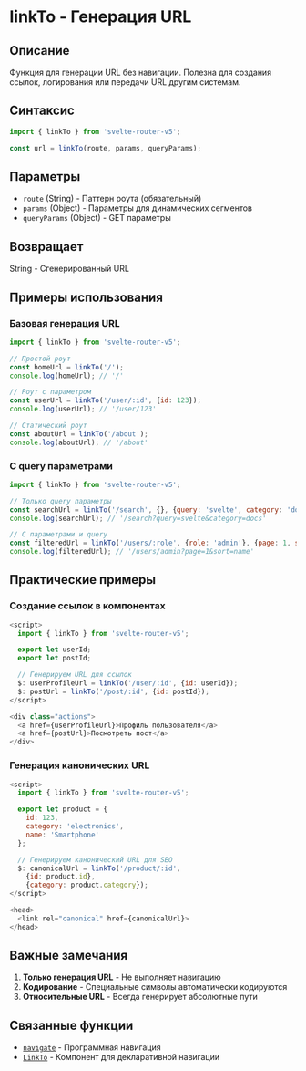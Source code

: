 # linkTo - Генерация URL

## Описание

Функция для генерации URL без навигации. Полезна для создания ссылок, логирования или передачи URL другим системам.

## Синтаксис

```javascript
import { linkTo } from 'svelte-router-v5';

const url = linkTo(route, params, queryParams);
```

## Параметры

- `route` (String) - Паттерн роута (обязательный)
- `params` (Object) - Параметры для динамических сегментов
- `queryParams` (Object) - GET параметры

## Возвращает

String - Сгенерированный URL

## Примеры использования

### Базовая генерация URL

```javascript
import { linkTo } from 'svelte-router-v5';

// Простой роут
const homeUrl = linkTo('/');
console.log(homeUrl); // '/'

// Роут с параметром
const userUrl = linkTo('/user/:id', {id: 123});
console.log(userUrl); // '/user/123'

// Статический роут
const aboutUrl = linkTo('/about');
console.log(aboutUrl); // '/about'
```

### С query параметрами

```javascript
import { linkTo } from 'svelte-router-v5';

// Только query параметры
const searchUrl = linkTo('/search', {}, {query: 'svelte', category: 'docs'});
console.log(searchUrl); // '/search?query=svelte&category=docs'

// С параметрами и query
const filteredUrl = linkTo('/users/:role', {role: 'admin'}, {page: 1, sort: 'name'});
console.log(filteredUrl); // '/users/admin?page=1&sort=name'
```

## Практические примеры

### Создание ссылок в компонентах

```javascript
<script>
  import { linkTo } from 'svelte-router-v5';

  export let userId;
  export let postId;

  // Генерируем URL для ссылок
  $: userProfileUrl = linkTo('/user/:id', {id: userId});
  $: postUrl = linkTo('/post/:id', {id: postId});
</script>

<div class="actions">
  <a href={userProfileUrl}>Профиль пользователя</a>
  <a href={postUrl}>Посмотреть пост</a>
</div>
```

### Генерация канонических URL

```javascript
<script>
  import { linkTo } from 'svelte-router-v5';

  export let product = {
    id: 123,
    category: 'electronics',
    name: 'Smartphone'
  };

  // Генерируем канонический URL для SEO
  $: canonicalUrl = linkTo('/product/:id',
    {id: product.id},
    {category: product.category});
</script>

<head>
  <link rel="canonical" href={canonicalUrl}>
</head>
```

## Важные замечания

1. **Только генерация URL** - Не выполняет навигацию
2. **Кодирование** - Специальные символы автоматически кодируются
3. **Относительные URL** - Всегда генерирует абсолютные пути

## Связанные функции

- [`navigate`](navigate.md) - Программная навигация
- [`LinkTo`](link-to.md) - Компонент для декларативной навигации
